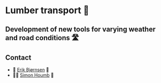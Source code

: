 # Lumber transport 🌲 
## Development of new tools for varying weather and road conditions 🛣️

## Contact

- 🧌 [Erik Bjørnsen](mailto:erbj@stud.ntnu.no) 🚀
- 💪🏻 [Simon Houmb](mailto:simonhou@stud.ntnu.no) 🥇

<!--

**Here are some ideas to get you started:**

🙋‍♀️ A short introduction - what is your organization all about?
🌈 Contribution guidelines - how can the community get involved?
👩‍💻 Useful resources - where can the community find your docs? Is there anything else the community should know?
🍿 Fun facts - what does your team eat for breakfast?
🧙 Remember, you can do mighty things with the power of [Markdown](https://docs.github.com/github/writing-on-github/getting-started-with-writing-and-formatting-on-github/basic-writing-and-formatting-syntax)
-->
